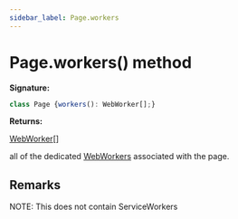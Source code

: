 ```yaml
---
sidebar_label: Page.workers
---
```

# Page.workers() method

**Signature:**

```typescript
class Page {workers(): WebWorker[];}
```
**Returns:**

[WebWorker](./puppeteer.webworker.md)\[\]

all of the dedicated [WebWorkers](https://developer.mozilla.org/en-US/docs/Web/API/Web_Workers_API) associated with the page.

## Remarks

NOTE: This does not contain ServiceWorkers

